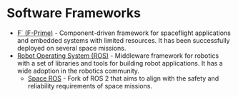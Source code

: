 # Software Frameworks

- [F´ (F-Prime)](https://fprime.jpl.nasa.gov) - Component-driven framework for spaceflight applications and embedded systems with limited resources. It has been successfully deployed on several space missions.
- [Robot Operating System (ROS)](https://www.ros.org) - Middleware framework for robotics with a set of libraries and tools for building robot applications. It has a wide adoption in the robotics community.
  - [Space ROS](https://space.ros.org) - Fork of ROS 2 that aims to align with the safety and reliability requirements of space missions.

